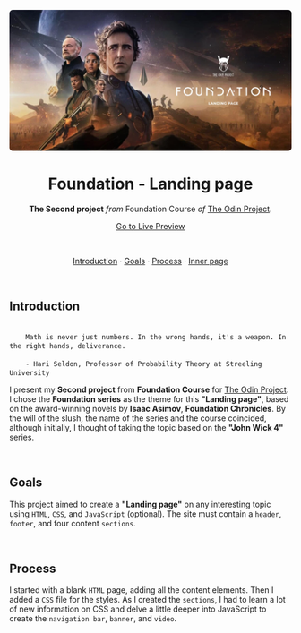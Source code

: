 ![Odin Project - Foundation](https://github.com/ok1edok1e/landing-page/blob/main/assets/github-preview.webp?raw=true)

<h1 align="center">Foundation - Landing page</h1>
<p align="center">
  <strong>The Second project</strong> <em>from</em> Foundation Course
<em>of</em> <a href="https://www.theodinproject.com/" target="_blank">The Odin Project</a>.
</p>

<p align="center">
  <a href="https://ok1edok1e.github.io/landing-page/" target="_blank">Go to Live Preview</a>
</p>

<br>

<p align="center">
  <a href="#introduction">Introduction</a> ·
  <a href="#goals">Goals</a> ·
  <a href="#process">Process</a> ·
  <a href="#inner-page">Inner page</a>
</p>

<br>

## Introduction
```

    Math is never just numbers. In the wrong hands, it's a weapon. In the right hands, deliverance.

    - Hari Seldon, Professor of Probability Theory at Streeling University

```

I present my **Second project** from **Foundation Course** for <a href="https://www.theodinproject.com/" target="_blank">The Odin Project</a>. I chose the **Foundation series** as the theme for this **"Landing page"**, based on the award-winning novels by **Isaac Asimov**, **Foundation Chronicles**. By the will of the slush, the name of the series and the course coincided, although initially, I thought of taking the topic based on the **"John Wick 4"** series. 

<br>

## Goals

This project aimed to create a **"Landing page"** on any interesting topic using `HTML`, `CSS`, and `JavaScript` (optional). The site must contain a `header`, `footer`, and four content `sections`. 

<br>

## Process

I started with a blank `HTML` page, adding all the content elements. Then I added a `CSS` file for the styles. As I created the `sections`, I had to learn a lot of new information on CSS and delve a little deeper into JavaScript to create the `navigation bar`, `banner`, and `video`.
